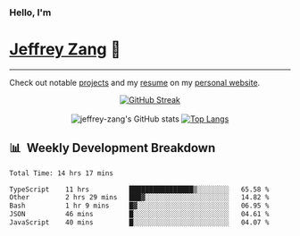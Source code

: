 
### Hello, I'm 
# [Jeffrey Zang](https://www.linkedin.com/in/jeffreyzang/) 🦀

---

Check out notable [projects](https://jeffz.dev/projects) and my [resume](https://jeffz.dev/resume) on my [personal website](https://jeffz.dev/).

<div align = 'center'>

[![GitHub Streak](https://github-readme-streak-stats.herokuapp.com/?user=jeffrey-zang&theme=tokyonight)](https://git.io/streak-stats)
<br></br>
![jeffrey-zang's GitHub stats](https://github-readme-stats.vercel.app/api?username=jeffrey-zang&show_icons=true&theme=tokyonight&hide_rank=true&hide=stars) 
[![Top Langs](https://github-readme-stats.vercel.app/api/top-langs/?username=jeffrey-zang&hide=ShaderLab,HLSL&layout=compact&theme=tokyonight)](https://github.com/anuraghazra/github-readme-stats)

</div>

## 📊 &nbsp;Weekly Development Breakdown
<!--START_SECTION:waka-->

```txt
Total Time: 14 hrs 17 mins

TypeScript    11 hrs          ████████████████▒░░░░░░░░   65.58 %
Other         2 hrs 29 mins   ███▓░░░░░░░░░░░░░░░░░░░░░   14.82 %
Bash          1 hr 9 mins     █▓░░░░░░░░░░░░░░░░░░░░░░░   06.95 %
JSON          46 mins         █░░░░░░░░░░░░░░░░░░░░░░░░   04.61 %
JavaScript    40 mins         █░░░░░░░░░░░░░░░░░░░░░░░░   04.07 %
```

<!--END_SECTION:waka-->

